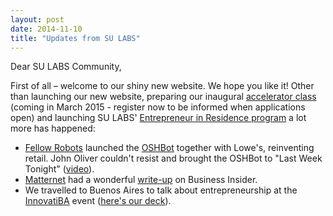 ```yaml
---
layout: post
date: 2014-11-10
title: "Updates from SU LABS"
---
```

Dear SU LABS Community,

First of all – welcome to our shiny new website. We hope you like it! Other than launching our new website, preparing our inaugural [accelerator class](http://startup.singularityu.org/accelerator/) (coming in March 2015 - register now to be informed when applications open) and launching SU LABS' [Entrepreneur in Residence program](http://startup.singularityu.org/accelerator/) a lot more has happened:

<!--break-->

- [Fellow Robots](http://fellowrobots.com/) launched the [OSHBot](http://fellowrobots.com/robots) together with Lowe's, reinventing retail. John Oliver couldn't resist and brought the OSHBot to "Last Week Tonight" ([video](https://www.youtube.com/watch?v=boI4D1FlIVs)).
- [Matternet](http://matternet.us/) had a wonderful [write-up](http://www.businessinsider.com/matternet-uav-delivery-drones-2014-11) on Business Insider.
- We travelled to Buenos Aires to talk about entrepreneurship at the [InnovatiBA](http://www.buenosaires.gob.ar/innovatiba) event ([here's our deck](https://speakerdeck.com/pfinette/singularity-university-on-entrepreneurship)).
